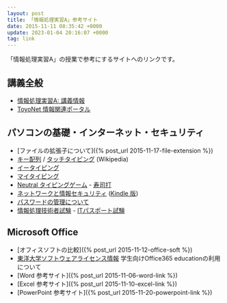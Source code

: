 ```yaml
---
layout: post
title: 「情報処理実習A」参考サイト
date: 2015-11-11 08:35:42 +0000
update: 2023-01-04 20:16:07 +0000
tag: link
---
```

「情報処理実習A」の授業で参考にするサイトへのリンクです。

## 講義全般
- [情報処理実習A: 講義情報](https://sekika.github.io/toyo/johoA.html)
- [ToyoNet 情報関連ポータル](http://www.toyo.ac.jp/site/toyonet/)

## パソコンの基礎・インターネット・セキュリティ

- [ファイルの拡張子について]({% post_url 2015-11-17-file-extension %})
- [キー配列](https://ja.wikipedia.org/wiki/%E3%82%AD%E3%83%BC%E9%85%8D%E5%88%97) / [タッチタイピング](https://ja.wikipedia.org/wiki/%E3%82%BF%E3%83%83%E3%83%81%E3%82%BF%E3%82%A4%E3%83%94%E3%83%B3%E3%82%B0) (Wikipedia)
- [イータイピング](http://www.e-typing.ne.jp/)
- [マイタイピング](http://typing.twi1.me/)
- [Neutral タイピングゲーム](http://neutralx0.net/game.html) - [寿司打](http://typing.sakura.ne.jp/sushida/)
- [ネットワークと情報セキュリティ](https://sekika.github.io/toyo/security/) (<a href="http://www.amazon.co.jp/%E3%83%8D%E3%83%83%E3%83%88%E3%83%AF%E3%83%BC%E3%82%AF%E3%81%A8%E6%83%85%E5%A0%B1%E3%82%BB%E3%82%AD%E3%83%A5%E3%83%AA%E3%83%86%E3%82%A3-ebook/dp/B00ADA0MC8">Kindle 版</a>)
- [パスワードの管理について](/2017/05/09/Password/)
- [情報処理技術者試験](https://www.jitec.ipa.go.jp/) - [ITパスポート試験](https://www3.jitec.ipa.go.jp/JitesCbt/index.html)

## Microsoft Office

- [オフィスソフトの比較]({% post_url 2015-11-12-office-soft %})
- [東洋大学ソフトウェアライセンス情報](http://www.toyo.ac.jp/site/toyonet/330219.html) 学生向けOffice365 educationの利用について
- [Word 参考サイト]({% post_url 2015-11-06-word-link %})
- [Excel 参考サイト]({% post_url 2015-11-10-excel-link %})
- [PowerPoint 参考サイト]({% post_url 2015-11-20-powerpoint-link %})
